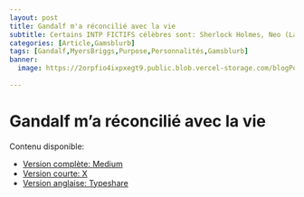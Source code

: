 ```yaml
---
layout: post
title: Gandalf m'a réconcilié avec la vie
subtitle: Certains INTP FICTIFS célèbres sont: Sherlock Holmes, Neo (La Matrice ou Matrix), et Gandalf.
categories: [Article,Gamsblurb]
tags: [Gandalf,MyersBriggs,Purpose,Personnalités,Gamsblurb]
banner:
  image: https://2orpfio4ixpxegt9.public.blob.vercel-storage.com/blogPost/cm0cfphhf00lmlb0c67d036e8/preview-image-ZbYl0a55qAyhUN6BCOXlZ5YP58hVhB.jfif
  
---
```


# Gandalf m’a réconcilié avec la vie

Contenu disponible:
- [Version complète: Medium](https://medium.com/@martin.gamsby/gandalf-ma-r%C3%A9concili%C3%A9-avec-la-vie-4e629cf3f8a7)
- [Version courte: X](https://x.com/MartinGamsby/status/1828416284746191223)
- [Version anglaise: Typeshare](https://typeshare.co/martingamsby/posts/gandalf-reconciled-me-with-life)


